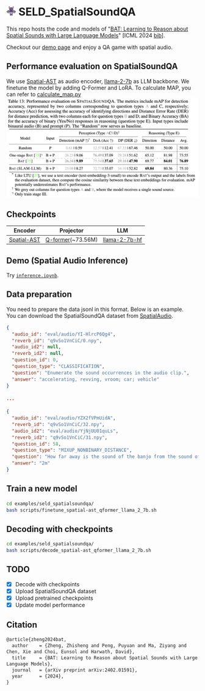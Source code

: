 # <img src="assets/bat.png" alt="SELD_SpatialSoundQA" width="25" height="25"> SELD_SpatialSoundQA

This repo hosts the code and models of "[BAT: Learning to Reason about Spatial Sounds with Large Language Models](https://arxiv.org/abs/2402.01591)" [ICML 2024 [bib](https://github.com/X-LANCE/SLAM-LLM/tree/main/examples/seld_spatialsoundqa#citation)]. 

Checkout our [demo page](https://zhishengzheng.com/BAT/) and enjoy a QA game with spatial audio.

## Performance evaluation on **SpatialSoundQA**
We use [Spatial-AST](https://huggingface.co/datasets/zhisheng01/SpatialAudio/blob/main/SpatialAST/finetuned.pth) as audio encoder, [llama-2-7b](https://huggingface.co/meta-llama/Llama-2-7b) as LLM backbone. We finetune the model by adding Q-Former and LoRA. To calculate MAP, you can refer to [calculate_map.py](https://github.com/X-LANCE/SLAM-LLM/blob/main/examples/seld_spatialsoundqa/scripts/calculate_map.py)
<img src="assets/performance.png" alt="xxx">


## Checkpoints
Encoder | Projector | LLM | 
|---|---|---|
[Spatial-AST](https://huggingface.co/datasets/zhisheng01/SpatialAudio/blob/main/SpatialAST/finetuned.pth) | [Q-former](https://huggingface.co/datasets/zhisheng01/SpatialAudio/blob/main/BAT/model.pt)(~73.56M) | [llama-2-7b-hf](https://huggingface.co/meta-llama/Llama-2-7b) |

## Demo (Spatial Audio Inference)
Try [`inference.ipynb`](https://github.com/X-LANCE/SLAM-LLM/blob/main/examples/seld_spatialsoundqa/inference.ipynb).


## Data preparation
You need to prepare the data jsonl in this format. Below is an example.  
You can download the SpatialSoundQA dataset from [SpatialAudio](https://huggingface.co/datasets/zhisheng01/SpatialAudio).
```json
{
  "audio_id": "eval/audio/YI-HlrcP6Qg4",
  "reverb_id": "q9vSo1VnCiC/0.npy", 
  "audio_id2": null, 
  "reverb_id2": null, 
  "question_id": 0, 
  "question_type": "CLASSIFICATION", 
  "question": "Enumerate the sound occurrences in the audio clip.", 
  "answer": "accelerating, revving, vroom; car; vehicle"
}

...

{
  "audio_id": "eval/audio/YZX2fVPmUidA", 
  "reverb_id": "q9vSo1VnCiC/32.npy", 
  "audio_id2": "eval/audio/YjNjUU01quLs", 
  "reverb_id2": "q9vSo1VnCiC/31.npy", 
  "question_id": 58, 
  "question_type": "MIXUP_NONBINARY_DISTANCE", 
  "question": "How far away is the sound of the banjo from the sound of the whack, thwack?", 
  "answer": "2m"
}
```

## Train a new model
```bash
cd examples/seld_spatialsoundqa/
bash scripts/finetune_spatial-ast_qformer_llama_2_7b.sh
```

## Decoding with checkpoints
```bash
cd examples/seld_spatialsoundqa/
bash scripts/decode_spatial-ast_qformer_llama_2_7b.sh
```


## TODO
- [x] Decode with checkpoints
- [x] Upload SpatialSoundQA dataset
- [x] Upload pretrained checkpoints
- [x] Update model performance

## Citation
```
@article{zheng2024bat,
  author    = {Zheng, Zhisheng and Peng, Puyuan and Ma, Ziyang and Chen, Xie and Choi, Eunsol and Harwath, David},
  title     = {BAT: Learning to Reason about Spatial Sounds with Large Language Models},
  journal   = {arXiv preprint arXiv:2402.01591},
  year      = {2024},
}
```